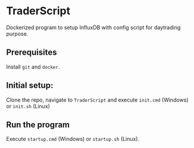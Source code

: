 # TraderScript
Dockerized program to setup InfluxDB with config script for daytrading purpose.

## Prerequisites
Install ``git`` and ``docker``.

## Initial setup:
Clone the repo, navigate to ```TraderScript``` and execute ```init.cmd``` (Windows) or ```init.sh``` (Linux)

## Run the program
Execute ```startup.cmd``` (Windows) or ```startup.sh``` (Linux).
